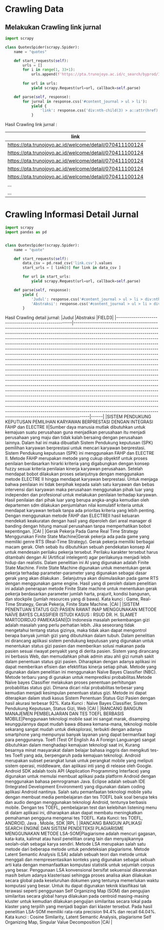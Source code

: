 # Crawling Data

## Melakukan Crawling link jurnal
```python
import scrapy

class QuotesSpider(scrapy.Spider):
    name = "quotes"

    def start_requests(self):
        urls = []
        for i in range(1, 33+1):
            urls.append(f'https://pta.trunojoyo.ac.id/c_search/byprod/10/{i}')
        
        for url in urls:
            yield scrapy.Request(url=url, callback=self.parse)

    def parse(self, response):
        for jurnal in response.css('#content_journal > ul > li'):
            yield {
                'link': response.css('div:nth-child(3) > a::attr(href)').get(),
            }
```

Hasil Crawling link jurnal :

|link                                                   |
|-------------------------------------------------------|
|https://pta.trunojoyo.ac.id/welcome/detail/070411100124|
|https://pta.trunojoyo.ac.id/welcome/detail/070411100124|
|https://pta.trunojoyo.ac.id/welcome/detail/070411100124|
|https://pta.trunojoyo.ac.id/welcome/detail/070411100124|
|https://pta.trunojoyo.ac.id/welcome/detail/070411100124|
|...|
|...|


# Crawling Informasi Detail Jurnal

```python
import scrapy
import pandas as pd


class QuotesSpider(scrapy.Spider):
    name = "quote"

    def start_requests(self):
        data_csv = pd.read_csv('link.csv').values
        start_urls = [ link[0] for link in data_csv ]

        for url in start_urls:
            yield scrapy.Request(url=url, callback=self.parse)

    def parse(self, response):
        yield {
            'Judul': response.css('#content_journal > ul > li > div:nth-child(2) > a::text').extract(),
            'Abstraksi': response.css('#content_journal > ul > li > div:nth-child(4) > div:nth-child(2) > p::text').extract(),
        }
```

Hasil Crawling detail jurnal:
|Judul                                                  |Abstraksi                                                                                                                                                                                                                                                                                                                                                                                                                                                                                                                                                                                                                                                                                                                                                                                                                                                                                                                                                                                                                                                                                                                                                                                                                                                                                                                                                                                                                                                           |FIELD3|
|-------------------------------------------------------|--------------------------------------------------------------------------------------------------------------------------------------------------------------------------------------------------------------------------------------------------------------------------------------------------------------------------------------------------------------------------------------------------------------------------------------------------------------------------------------------------------------------------------------------------------------------------------------------------------------------------------------------------------------------------------------------------------------------------------------------------------------------------------------------------------------------------------------------------------------------------------------------------------------------------------------------------------------------------------------------------------------------------------------------------------------------------------------------------------------------------------------------------------------------------------------------------------------------------------------------------------------------------------------------------------------------------------------------------------------------------------------------------------------------------------------------------------------------|------|
|SISTEM PENDUKUNG KEPUTUSAN PEMILIHAN KARYAWAN BERPRESTASI DENGAN INTEGRASI FAHP dan ELECTRE II|Sumber daya manusia mutlak dibutuhkan untuk kemajuan suatu perusahaan guna menjadikan perusahaan itu menjadi perusahaan yang maju dan tidak kalah bersaing dengan perusahaan lainnya. Dalam hal ini maka dibuatlah Sistem Pendukung keputusan (SPK) pemilihan karyawan berprestasi untuk mencari karyawan berprestasi. Sistem Pendukung keputusan (SPK) ini menggunakan FAHP dan ELECTRE II. Metode FAHP merupakan metode yang cukup obyektif untuk proses penilaian berdasarkan hirarki kriteria yang digabungkan dengan konsep fuzzy sesuai kriteria penilaian kinerja karyawan perusahaan. Setelah mendapat bobot dilakukan proses selanjutnya dengan menggunakan metode ELECTRE II hingga mendapat karyawan berprestasi. Untuk menjaga bahwa penilaian ini tidak berpihak kepada salah satu karyawan dan bebas intervensi dari karyawan maka perusahaan menggunakan pihak luar yang independen dan profesional untuk melakukan penilaian terhadap karyawan. Hasil penilaian dari pihak luar yang berupa angka-angka kemudian oleh departemen sdm dilakukan penjumlahan nilai komulatif kriteria untuk mendapat karyawan terbaik tanpa ada prioritas kriteria yang lebih penting. Dengan menggunakan metode FAHP dan ELECTREII hasil keluaran mendekati keakuratan dengan hasil yang diperoleh dari areal manager di banding dengan hitung manual perusahaan tanpa memperhatikan bobot kepentingan.                                                              |CAI   |
|Gerak Pekerja Pada Game Real Time Strategy Menggunakan Finite State Machine|Gerak pekerja ada pada game yang memiliki genre RTS (Real-Time Strategy). Gerak pekerja memiliki berbagai macam gerak. Oleh sebab itu dibutuhkan sebuah pendekatan konsep AI  untuk mendesain perilaku pekerja tersebut. Perilaku karakter tersebut harus ditambahi dengan AI (Artifical intelegent) agar perilakunya menjadi lebih hidup dan realistis. Dalam penelitian ini AI yang digunakan adalah Finite State Machine. Finite State Machine digunakan untuk menentukan gerak pekerja terhadap parameter-parameter yang digunakan sebagai dasar gerak yang akan dilakukan . Selanjutnya akan disimulasikan pada game RTS dengan menggunakan game engine. Hasil yang di peroleh dalam penelitian ini adalah penerapan metode Finite State machine untuk menentukan gerak pekerja berdasarkan parameter jumlah harta, prajurit, kondisi bangunan, dan stockpile (jumlah resources yang di bawa).   Kata kunci : Game, Real-Time Strategy, Gerak Pekerja, Finite State Machine.                                                                                                                                                                                                                                                                                                                                                                                                                                                                                   |CAI   |
|SISTEM PENENTUAN STATUS GIZI PASIEN RAWAT INAP MENGGUNAKAN METODE NAÏVE BAYES CLASSIFIER (STUDI KASUS : RSUD DR. H. SLAMET MARTODIRDJO PAMEKASAN)|Di Indonesia masalah perkembangan gizi adalah masalah yang perlu perhatian lebih. Jika seseorang tidak mengetahui tentang status gizinya, maka tidak akan dapat mengontrol berapa banyak jumlah gizi yang dibutuhkan dalam tubuh. Dalam penelitian ini dirancang aplikasi sistem pendukung keputusan yang digunakan untuk menentukan status gizi pasien dan memberikan solusi makanan pada pasien sesuai riwayat penyakit yang di derita pasien. Sistem yang dirancang ini berbasis Web, dan memudahkan pihak admin atau ahli gizi rumah sakit dalam penentuan status gizi pasien. Diharapkan dengan adanya aplikasi ini dapat memberikan efisien dan efektifitas kinerja setiap pihak. Metode yang digunakan dalam penelitian ini menggunakan Naïve Bayes Classifier (NBC). Metode terbaru yang di gunakan untuk memprediksi probabilitas.Metode Naïve bayes Classifier melakukan proses penentuan perhitungan probabilitas status gizi. Dimana dicari nilai probabilitas terbesar yang kemudian menjadi kesimpulan penentuan status gizi. Metode ini dapat diterapkan dalam studi kasus Sistem Penentuan Status Gizi Pasien dengan hasil akurasi terbesar 92%. Kata Kunci : Naïve Bayes Classifier, Sistem Pendukung Keputusan, Status Gizi, Web                                                                                                                                                                                                                  |CAI   |
|RANCANG BANGUN MANAJEMEN PEMBELAJARAN DAN TES TOEFL BERBASIS MOBILE|Penggunaan teknologi mobile saat ini sangat marak, disamping keunggulannya dapat mudah bawa dibawa kemana-mana, teknologi mobile sekarang sangat mudah untuk dieksplorasi, terbukti dengan adanya smartphone yang mempunyai banyak layanan yang dapat bermanfaat bagi para penggunanya. Toefl (Test Of English As A Foreign Languange) sangat dibutuhkan dalam menghadapi kemajuan teknologi saat ini, Kurang besarnya minat masyarakat dalam belajar bahasa inggris dan mengikuti tes-tes Toefl yang ada, berpengaruh pada kemajuan teknologi.  Android  merupakan  subset  perangkat  lunak  untuk perangkat  mobile  yang  meliputi  sistem  operasi, middleware,  dan  aplikasi  inti  yang  di  release  oleh Google. Android SDK adalah  tools  API (Application Programming Interface)  yang digunakan untuk memulai membuat aplikasi pada platform Android dengan menggunakan bahasa pemrograman Java. Eclipse adalah sebuah IDE (Integrated Development Environment) yang digunakan dalam  coding  aplikasi Android nantinya. Salah satu pemanfaatan teknologi mobile yaitu dengan membuat media pembelajaran dan tes TOEFL baik soal berupa teks dan audio dengan menggunakan  teknologi Android, tentunya berbasis mobile. Dengan tes TOEFL, pembelajaran test dan kelebihan listening menu di dalam aplikasi ini, diharapkan akan dapat membatu meningkatkan pemahaman pengguna mengenai tes TOEFL.  Kata Kunci: tes TOEFL, ANDROID, Java , Mobile, SDK |RPL   |
|RANCANG BANGUN APLIKASI SEARCH ENGINE DAN SISTEM PENDETEKSI PLAGIARISME MENGGUNAKAN METODE LSA-SOM|Plagiarisme adalah mencuri gagasan, kata-kata, kalimat atau hasil penelitian orang lain dan menyajikannya seolah-olah sebagai karya sendiri. Metode LSA merupakan salah satu metode dari beberapa metode untuk pendeteksian plagiarisme. Metode Latent Semantic Analysis (LSA) adalah sebuah teori dan metode untuk menggali dan mempresentasikan konteks yang digunakan sebagai sebuah arti kata dengan memanfaatkan komputasi statistik untuk sejumlah corpus yang besar. Penggunaan LSA konvensional bersifat sekuensial dikarenakan masih belum adanya klasterisasi sehingga proses analisa akan dilakukan secara global pada keseluruhan dokumen yang tentunya memerlukan waktu komputasi yang besar. Untuk itu dapat digunakan teknik klasifikasi tak terawasi seperti penggunaan Self Organizing Map (SOM) dan pengujian similaritas secara global hanya dilakukan pada centroid masing-masing kluster untuk kemudian dilakukan pengujian similaritas secara lokal pada klaster yang terpilih yang menjadi bagian dari klaster tersebut. Pada hasil penelitian  LSA-SOM memiliki rata-rata precision 94.4% dan recall 64.04%.  Kata kunci : Cosine Similarity, Latent Semantic Analysis, plagiarisme Self Organizing Map, Singular Value Decomposition                                                                                                                                                                                                       |CAI   |
